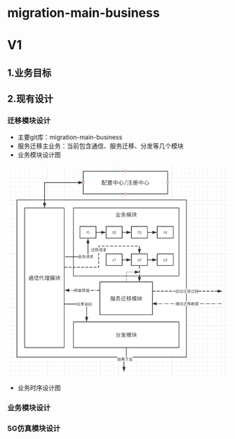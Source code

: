 # migration-main-business

# V1

## 1.业务目标

## 2.现有设计

### 迁移模块设计
- 主要git库：migration-main-business
- 服务迁移主业务：当前包含通信、服务迁移、分发等几个模块
- 业务模块设计图

![迁移模块设计](https://raw.githubusercontent.com/BuptMecMigration/Resources4Readme/master/pic-for-readme/201911/model_pic_20191030.jpg)

- 业务时序设计图

### 业务模块设计

### 5G仿真模块设计
